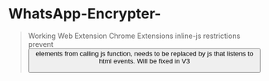 # WhatsApp-Encrypter-

> Working Web Extension
> Chrome Extensions inline-js restrictions prevent <button> elements from calling js function, needs to be replaced by js that listens to html events. Will be fixed in V3
